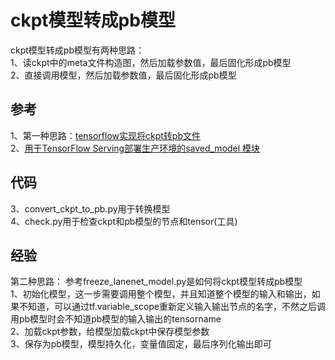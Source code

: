# ckpt模型转成pb模型  

ckpt模型转成pb模型有两种思路：   
1、读ckpt中的meta文件构造图，然后加载参数值，最后固化形成pb模型   
2、直接调用模型，然后加载参数值，最后固化形成pb模型   

## 参考
1、第一种思路：[tensorflow实现将ckpt转pb文件](https://blog.csdn.net/guyuealian/article/details/82218092)     
2、[用于TensorFlow Serving部署生产环境的saved_model 模块](https://blog.csdn.net/loveliuzz/article/details/81128024)     

## 代码   
3、convert_ckpt_to_pb.py用于转换模型     
4、check.py用于检查ckpt和pb模型的节点和tensor(工具)   

## 经验
第二种思路：
参考freeze_lanenet_model.py是如何将ckpt模型转成pb模型  
1、初始化模型，这一步需要调用整个模型，并且知道整个模型的输入和输出，如果不知道，可以通过tf.variable_scope重新定义输入输出节点的名字，不然之后调用pb模型时会不知道pb模型的输入输出的tensorname   
2、加载ckpt参数，给模型加载ckpt中保存模型参数   
3、保存为pb模型，模型持久化，变量值固定，最后序列化输出即可   
